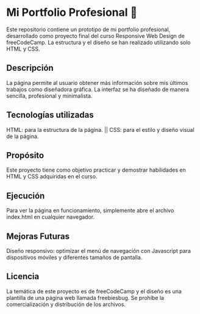 # Mi Portfolio Profesional 🎨
Este repositorio contiene un prototipo de mi portfolio profesional, desarrollado como proyecto final del curso Responsive Web Design de freeCodeCamp. La estructura y el diseño se han realizado utilizando solo HTML y CSS.

## Descripción
La página permite al usuario obtener más información sobre mis últimos trabajos como diseñadora gráfica. La interfaz se ha diseñado de manera sencilla, profesional y minimalista.

## Tecnologías utilizadas
HTML: para la estructura de la página. || CSS: para el estilo y diseño visual de la página.

## Propósito
Este proyecto tiene como objetivo practicar y demostrar habilidades en HTML y CSS adquiridas en el curso.

## Ejecución
Para ver la página en funcionamiento, simplemente abre el archivo index.html en cualquier navegador.

## Mejoras Futuras
Diseño responsivo: optimizar el menú de navegación con Javascript para dispositivos móviles y diferentes tamaños de pantalla.

## Licencia
La temática de este proyecto es de freeCodeCamp y el diseño es una plantilla de una página web llamada freebiesbug. Se prohíbe la comercialización y distribución de los archivos.

